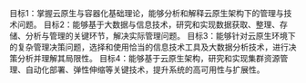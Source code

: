 目标1：掌握云原生与容器化基础理论，能够分析和解释云原生架构下的管理与技术问题。
目标2：能够基于大数据与信息技术，研究和实现数据获取、整理、存储、分析与管理的关键环节，解决实际管理问题。
目标3：能够针对云原生环境下的复杂管理决策问题，选择和使用恰当的信息技术工具及大数据分析技术，进行决策分析并理解其局限性。
目标4：能够基于云原生架构，研究和实现集群资源管理、自动化部署、弹性伸缩等关键技术，提升系统的高可用性与扩展性。
